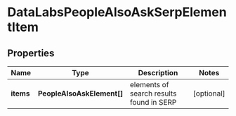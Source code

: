 # DataLabsPeopleAlsoAskSerpElementItem

## Properties

| Name | Type | Description | Notes |
|------------ | ------------- | ------------- | -------------|
**items** | **PeopleAlsoAskElement[]** | elements of search results found in SERP |[optional]|